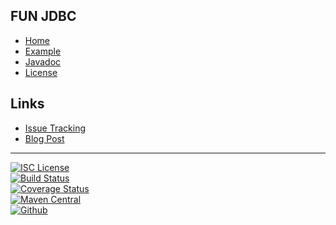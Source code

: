 ## FUN JDBC
- [Home]()
- [Example](#docs/example)
- [Javadoc](docs/javadoc)
- [License](#docs/LICENSE)

## Links
- [Issue Tracking](https://github.com/nwillc/fun-jdbc/issues)
- [Blog Post](http://nwillc.wordpress.com/2014/09/27/a-little-java-8-goodness-in-jdbc)

-------
[![ISC License](http://shields-nwillc.rhcloud.com/shield/tldrlegal?package=ISC)](http://shields-nwillc.rhcloud.com/homepage/tldrlegal?package=ISC)
<br/>
[![Build Status](https://travis-ci.org/nwillc/fun-jdbc.svg?branch=master)](https://travis-ci.org/nwillc/fun-jdbc)
<br/>
[![Coverage Status](http://shields-nwillc.rhcloud.com/shield/codecov?path=github/nwillc&package=fun-jdbc)](http://shields-nwillc.rhcloud.com/homepage/codecov?path=github/nwillc&package=fun-jdbc)
<br/>
[![Maven Central](http://shields-nwillc.rhcloud.com/shield/maven_central?group=com.github.nwillc&package=fun-jdbc)](http://shields-nwillc.rhcloud.com/homepage/maven_central?group=com.github.nwillc&package=fun-jdbc)
<br/>
[![Github](http://shields-nwillc.rhcloud.com/shield/github)](http://shields-nwillc.rhcloud.com/homepage/github?path=nwillc&package=fun-jdbc)
